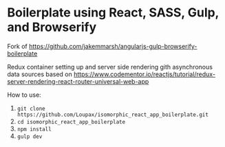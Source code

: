 Boilerplate using React, SASS, Gulp, and Browserify
===================================================


Fork of https://github.com/jakemmarsh/angularjs-gulp-browserify-boilerplate


Redux container setting up and server side rendering gith asynchronous data sources based on https://www.codementor.io/reactjs/tutorial/redux-server-rendering-react-router-universal-web-app

How to use:
1. `git clone https://github.com/Loupax/isomorphic_react_app_boilerplate.git`
2. `cd isomorphic_react_app_boilerplate`
3. `npm install`
4. `gulp dev`
